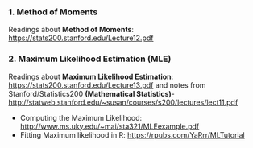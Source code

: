 
### 1. Method of Moments
Readings about **Method of Moments**: https://stats200.stanford.edu/Lecture12.pdf

### 2. Maximum Likelihood Estimation (MLE)
Readings about **Maximum Likelihood Estimation**: https://stats200.stanford.edu/Lecture13.pdf and notes from Stanford/Statistics200 **(Mathematical Statistics)**- http://statweb.stanford.edu/~susan/courses/s200/lectures/lect11.pdf
* Computing the Maximum Likelihood: http://www.ms.uky.edu/~mai/sta321/MLEexample.pdf
* Fitting Maximum likelihood in R: https://rpubs.com/YaRrr/MLTutorial

